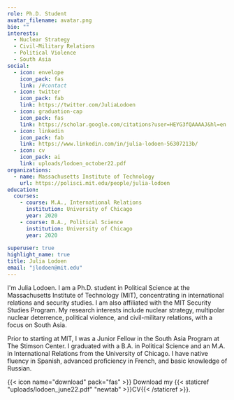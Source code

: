 ```yaml
---
role: Ph.D. Student
avatar_filename: avatar.png
bio: ""
interests:
  - Nuclear Strategy
  - Civil-Military Relations
  - Political Violence
  - South Asia
social:
  - icon: envelope
    icon_pack: fas
    link: /#contact
  - icon: twitter
    icon_pack: fab
    link: https://twitter.com/JuliaLodoen
  - icon: graduation-cap
    icon_pack: fas
    link: https://scholar.google.com/citations?user=HEYG3fQAAAAJ&hl=en
  - icon: linkedin
    icon_pack: fab
    link: https://www.linkedin.com/in/julia-lodoen-56307213b/
  - icon: cv
    icon_pack: ai
    link: uploads/lodoen_october22.pdf
organizations:
  - name: Massachusetts Institute of Technology
    url: https://polisci.mit.edu/people/julia-lodoen
education:
  courses:
    - course: M.A., International Relations
      institution: University of Chicago
      year: 2020
    - course: B.A., Political Science
      institution: University of Chicago
      year: 2020
      
superuser: true
highlight_name: true
title: Julia Lodoen
email: "jlodoen@mit.edu"
---
```

I'm Julia Lodoen. I am a Ph.D. student in Political Science at the Massachusetts Institute of Technology (MIT), concentrating in international relations and security studies. I am also affiliated with the MIT Security Studies Program. My research interests include nuclear strategy, multipolar nuclear deterrence, political violence, and civil-military relations, with a focus on South Asia. 

Prior to starting at MIT, I was a Junior Fellow in the South Asia Program at The Stimson Center. I graduated with a B.A. in Political Science and an M.A. in International Relations from the University of Chicago. I have native fluency in Spanish, advanced proficiency in French, and basic knowledge of Russian.

{{< icon name="download" pack="fas" >}} Download my {{< staticref "uploads/lodoen_june22.pdf" "newtab" >}}CV{{< /staticref >}}.
